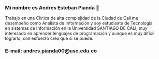 ### Mi nombre es Andres Esteban Pianda 👋


Trabajo en una Clínica de alta complejidad de la Ciudad de Cali me desempeño como Analista de Información y soy estudiante de Tecnología en sistemas de Información en la Universidad SANTIAGO DE CALI, muy interesado en aprender lenguajes de programación y aunque es muy difícil lograrlo, con esfuerzo creo que si se puede.

### E-mail: andres.pianda00@usc.edu.co 

<!--
**andrespianda/AndresPianda** is a ✨ _special_ ✨ repository because its `README.md` (this file) appears on your GitHub profile.

Here are some ideas to get you started:

- 🔭 I’m currently working on ...
- 🌱 I’m currently learning ...
- 👯 I’m looking to collaborate on ...
- 🤔 I’m looking for help with ...
- 💬 Ask me about ...
- 📫 How to reach me: ...
- 😄 Pronouns: ...
- ⚡ Fun fact: ...
-->
